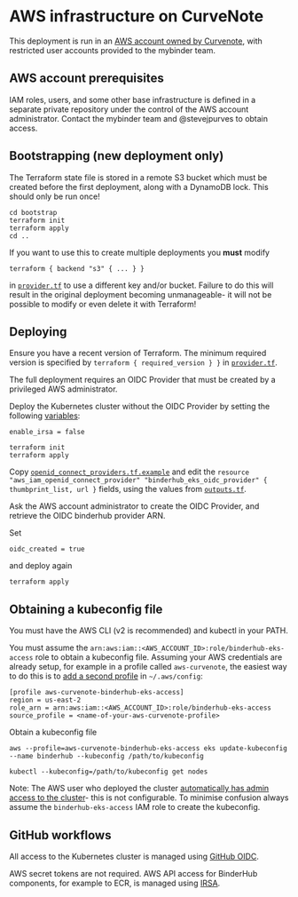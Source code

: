 # AWS infrastructure on CurveNote

This deployment is run in an [AWS account owned by Curvenote](https://github.com/jupyterhub/mybinder.org-deploy/issues/2629), with restricted user accounts provided to the mybinder team.

## AWS account prerequisites

IAM roles, users, and some other base infrastructure is defined in a separate private repository under the control of the AWS account administrator.
Contact the mybinder team and @stevejpurves to obtain access.

## Bootstrapping (new deployment only)

The Terraform state file is stored in a remote S3 bucket which must be created before the first deployment, along with a DynamoDB lock.
This should only be run once!

```
cd bootstrap
terraform init
terraform apply
cd ..
```

If you want to use this to create multiple deployments you **must** modify

`terraform { backend "s3" { ... } }`

in [`provider.tf`](provider.tf) to use a different key and/or bucket.
Failure to do this will result in the original deployment becoming unmanageable- it will not be possible to modify or even delete it with Terraform!

## Deploying

Ensure you have a recent version of Terraform.
The minimum required version is specified by `terraform { required_version } }` in [`provider.tf`](provider.tf).

The full deployment requires an OIDC Provider that must be created by a privileged AWS administrator.

Deploy the Kubernetes cluster without the OIDC Provider by setting the following [variables](variables.tf):

```
enable_irsa = false
```

```
terraform init
terraform apply
```

Copy [`openid_connect_providers.tf.example`](./openid_connect_providers.tf.example) and edit the `resource "aws_iam_openid_connect_provider" "binderhub_eks_oidc_provider" { thumbprint_list, url }` fields, using the values from [`outputs.tf`](./outputs.tf).

Ask the AWS account administrator to create the OIDC Provider, and retrieve the OIDC binderhub provider ARN.

Set

```
oidc_created = true
```

and deploy again

```
terraform apply
```

## Obtaining a kubeconfig file

You must have the AWS CLI (v2 is recommended) and kubectl in your PATH.

You must assume the `arn:aws:iam::<AWS_ACCOUNT_ID>:role/binderhub-eks-access` role to obtain a kubeconfig file.
Assuming your AWS credentials are already setup, for example in a profile called `aws-curvenote`, the easiest way to do this is to [add a second profile](https://docs.aws.amazon.com/cli/latest/userguide/cli-configure-role.html) in `~/.aws/config`:

```
[profile aws-curvenote-binderhub-eks-access]
region = us-east-2
role_arn = arn:aws:iam::<AWS_ACCOUNT_ID>:role/binderhub-eks-access
source_profile = <name-of-your-aws-curvenote-profile>
```

Obtain a kubeconfig file

```
aws --profile=aws-curvenote-binderhub-eks-access eks update-kubeconfig --name binderhub --kubeconfig /path/to/kubeconfig

kubectl --kubeconfig=/path/to/kubeconfig get nodes
```

Note: The AWS user who deployed the cluster [automatically has admin access to the cluster](https://docs.aws.amazon.com/eks/latest/userguide/add-user-role.html)- this is not configurable.
To minimise confusion always assume the `binderhub-eks-access` IAM role to create the kubeconfig.

## GitHub workflows

All access to the Kubernetes cluster is managed using [GitHub OIDC](https://docs.github.com/en/actions/deployment/security-hardening-your-deployments/configuring-openid-connect-in-amazon-web-services).

AWS secret tokens are not required.
AWS API access for BinderHub components, for example to ECR, is managed using [IRSA](https://docs.aws.amazon.com/eks/latest/userguide/iam-roles-for-service-accounts.html).
